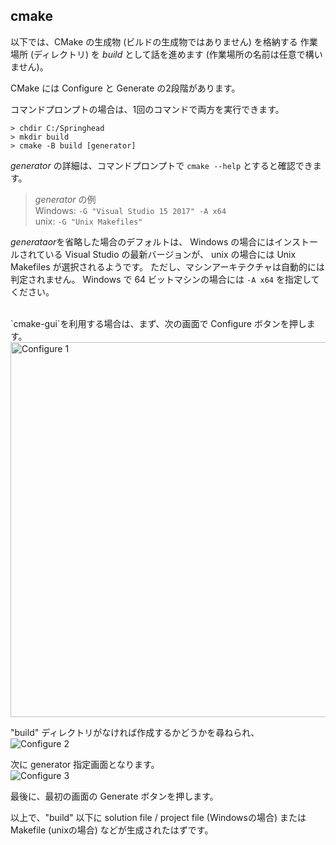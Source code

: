 ## cmake

以下では、CMake の生成物 (ビルドの生成物ではありません) を格納する
作業場所 (ディレクトリ) を *build* として話を進めます
(作業場所の名前は任意で構いません)。

CMake には Configure と Generate の2段階があります。

コマンドプロンプトの場合は、1回のコマンドで両方を実行できます。
```
> chdir C:/Springhead
> mkdir build
> cmake -B build [generator]
```

*generator* の詳細は、コマンドプロンプトで `cmake --help` とすると確認できます。

> *generator* の例<br>
Windows: `-G "Visual Studio 15 2017" -A x64`<br>
unix:    `-G "Unix Makefiles"`

*generataor*を省略した場合のデフォルトは、
Windows の場合にはインストールされている Visual Studio の最新バージョンが、
unix の場合には Unix Makefiles が選択されるようです。 
ただし、マシンアーキテクチャは自動的には判定されません。
Windows で 64 ビットマシンの場合には `-A x64` を指定してください。

<br>
`cmake-gui`を利用する場合は、まず、次の画面で Configure ボタンを押します。
<img src="/fig/CmakeConfigure1.jpg" width="600px" alt="Configure 1">

"build" ディレクトリがなければ作成するかどうかを尋ねられ、<br>
![Configure 2](/fig/CmakeConfigure2.jpg)

次に generator 指定画面となります。<br>
![Configure 3](/fig/CmakeConfigure3.jpg)

最後に、最初の画面の Generate ボタンを押します。

以上で、"build" 以下に solution file / project file (Windowsの場合)
または Makefile (unixの場合) などが生成されたはずです。

